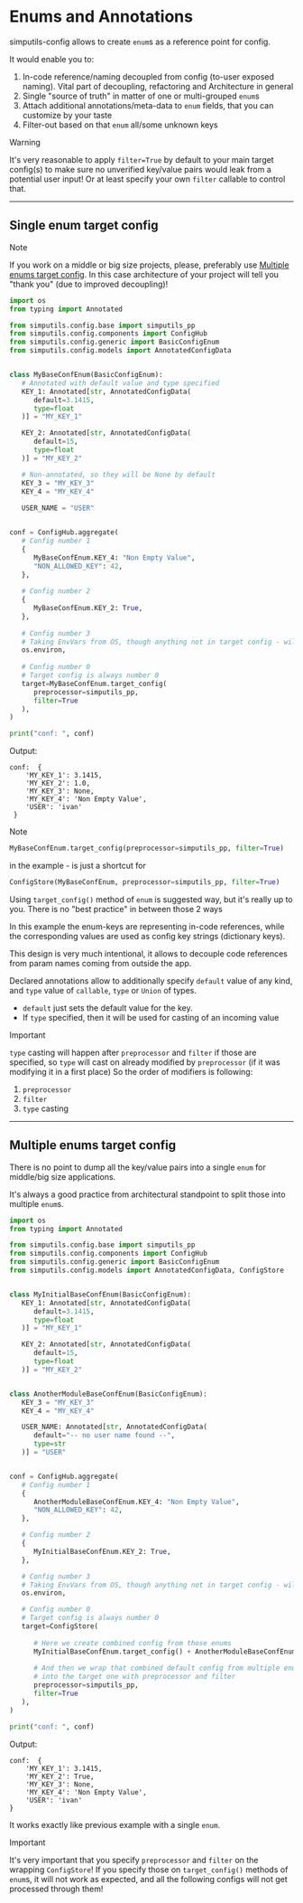 # Enums and Annotations

simputils-config allows to create `enum`s as a reference point for config.

It would enable you to:
1. In-code reference/naming decoupled from config (to-user exposed naming). 
   Vital part of decoupling, refactoring and Architecture in general
2. Single "source of truth" in matter of one or multi-grouped `enum`s
3. Attach additional annotations/meta-data to `enum` fields, that you can customize by your taste
4. Filter-out based on that `enum` all/some unknown keys

> [!WARNING]
> It's very reasonable to apply `filter=True` by default to your main target config(s)
> to make sure no unverified key/value pairs would leak from a potential user input!
> Or at least specify your own `filter` callable to control that.

----

## Single enum target config

> [!NOTE]
> If you work on a middle or big size projects, please, 
> preferably use [Multiple enums target config](#Multiple-enums-target-config).
> In this case architecture of your project will tell you "thank you" (due to improved decoupling)!


```python
import os
from typing import Annotated

from simputils.config.base import simputils_pp
from simputils.config.components import ConfigHub
from simputils.config.generic import BasicConfigEnum
from simputils.config.models import AnnotatedConfigData


class MyBaseConfEnum(BasicConfigEnum):
   # Annotated with default value and type specified
   KEY_1: Annotated[str, AnnotatedConfigData(
      default=3.1415,
      type=float
   )] = "MY_KEY_1"

   KEY_2: Annotated[str, AnnotatedConfigData(
      default=15,
      type=float
   )] = "MY_KEY_2"

   # Non-annotated, so they will be None by default
   KEY_3 = "MY_KEY_3"
   KEY_4 = "MY_KEY_4"
   
   USER_NAME = "USER"


conf = ConfigHub.aggregate(
   # Config number 1
   {
      MyBaseConfEnum.KEY_4: "Non Empty Value",
      "NON_ALLOWED_KEY": 42,
   },
   
   # Config number 2
   {
      MyBaseConfEnum.KEY_2: True,
   },
   
   # Config number 3
   # Taking EnvVars from OS, though anything not in target config - will be filtered out
   os.environ,
   
   # Config number 0
   # Target config is always number 0
   target=MyBaseConfEnum.target_config(
      preprocessor=simputils_pp,
      filter=True
   ),
)

print("conf: ", conf)
```

Output:
```text
conf:  {
    'MY_KEY_1': 3.1415, 
    'MY_KEY_2': 1.0, 
    'MY_KEY_3': None, 
    'MY_KEY_4': 'Non Empty Value', 
    'USER': 'ivan'
 }
```

> [!NOTE]
> ```python
> MyBaseConfEnum.target_config(preprocessor=simputils_pp, filter=True)
> ```
> in the example - is just a shortcut for
> ```python
> ConfigStore(MyBaseConfEnum, preprocessor=simputils_pp, filter=True)
> ```
> 
> Using `target_config()` method of `enum` is suggested way, but it's really up to you.
> There is no "best practice" in between those 2 ways

In this example the enum-keys are representing in-code references, 
while the corresponding values are used as config key strings (dictionary keys).

This design is very much intentional, it allows to decouple code references 
from param names coming from outside the app.

Declared annotations allow to additionally specify `default` value of any kind,
and `type` value of `callable`, `type` or `Union` of types.

* `default` just sets the default value for the key.
* If `type` specified, then it will be used for casting of an incoming value

> [!IMPORTANT]
> `type` casting will happen after `preprocessor` and `filter` if those are specified,
> so `type` will cast on already modified by `preprocessor` (if it was modifying it in a first place)
> So the order of modifiers is following:
> 1. `preprocessor`
> 2. `filter`
> 3. `type` casting

----

## Multiple enums target config

There is no point to dump all the key/value pairs into a single `enum` for middle/big size applications.

It's always a good practice from architectural standpoint to split those into multiple `enum`s.

```python
import os
from typing import Annotated

from simputils.config.base import simputils_pp
from simputils.config.components import ConfigHub
from simputils.config.generic import BasicConfigEnum
from simputils.config.models import AnnotatedConfigData, ConfigStore


class MyInitialBaseConfEnum(BasicConfigEnum):
   KEY_1: Annotated[str, AnnotatedConfigData(
      default=3.1415,
      type=float
   )] = "MY_KEY_1"

   KEY_2: Annotated[str, AnnotatedConfigData(
      default=15,
      type=float
   )] = "MY_KEY_2"


class AnotherModuleBaseConfEnum(BasicConfigEnum):
   KEY_3 = "MY_KEY_3"
   KEY_4 = "MY_KEY_4"

   USER_NAME: Annotated[str, AnnotatedConfigData(
      default="-- no user name found --",
      type=str
   )] = "USER"


conf = ConfigHub.aggregate(
   # Config number 1
   {
      AnotherModuleBaseConfEnum.KEY_4: "Non Empty Value",
      "NON_ALLOWED_KEY": 42,
   },

   # Config number 2
   {
      MyInitialBaseConfEnum.KEY_2: True,
   },

   # Config number 3
   # Taking EnvVars from OS, though anything not in target config - will be filtered out
   os.environ,

   # Config number 0
   # Target config is always number 0
   target=ConfigStore(
      
      # Here we create combined config from those enums
      MyInitialBaseConfEnum.target_config() + AnotherModuleBaseConfEnum.target_config(),
      
      # And then we wrap that combined default config from multiple enums
      # into the target one with preprocessor and filter
      preprocessor=simputils_pp,
      filter=True
   ),
)

print("conf: ", conf)
```

Output:
```text
conf:  {
    'MY_KEY_1': 3.1415, 
    'MY_KEY_2': True, 
    'MY_KEY_3': None, 
    'MY_KEY_4': 'Non Empty Value', 
    'USER': 'ivan'
}
```

It works exactly like previous example with a single `enum`.

> [!IMPORTANT]
> It's very important that you specify `preprocessor` and `filter` on the wrapping `ConfigStore`!
> If you specify those on `target_config()` methods of `enum`s, it will not work as expected,
> and all the following configs will not get processed through them!